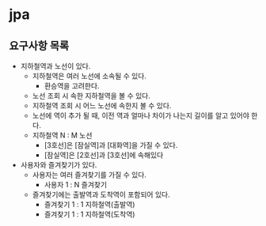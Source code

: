 # jpa

## 요구사항 목록
- 지하철역과 노선이 있다.
    - 지하철역은 여러 노선에 소속될 수 있다.
        - 환승역을 고려한다.
    - 노선 조회 시 속한 지하철역을 볼 수 있다.
    - 지하철역 조회 시 어느 노선에 속한지 볼 수 있다.
    - 노선에 역이 추가 될 때, 이전 역과 얼마나 차이가 나는지 길이를 알고 있어야 한다.
    - 지하철역 N : M 노선
        - [3호선]은 [잠실역]과 [대화역]을 가질 수 있다.
        - [잠실역]은 [2호선]과 [3호선]에 속해있다
- 사용자와 즐겨찾기가 있다.
    - 사용자는 여러 즐겨찾기를 가질 수 있다.
        - 사용자 1 : N 즐겨찾기
    - 즐겨찾기에는 출발역과 도착역이 포함되어 있다.
        - 즐겨찾기 1 : 1 지하철역(출발역)
        - 즐겨찾기 1 : 1 지하철역(도착역)
